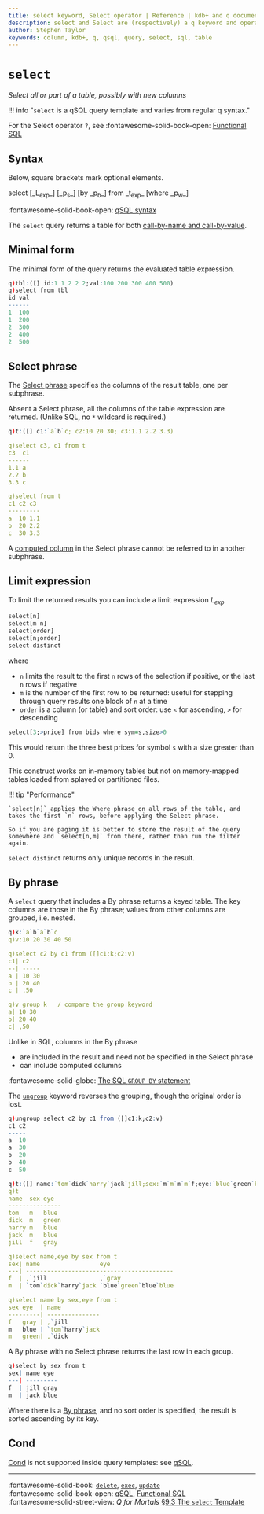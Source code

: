 ```yaml
---
title: select keyword, Select operator | Reference | kdb+ and q documentation
description: select and Select are (respectively) a q keyword and operator that select all or part of a table, possibly with new columns.
author: Stephen Taylor
keywords: column, kdb+, q, qsql, query, select, sql, table
---
```

# `select`





_Select all or part of a table, possibly with new columns_

!!! info "`select` is a qSQL query template and varies from regular q syntax."

For the Select operator `?`, see 
:fontawesome-solid-book-open:
[Functional SQL](../basics/funsql.md)


## Syntax


Below, square brackets mark optional elements.

<div markdown="1" class="typewriter">
select [_L<sub>exp</sub>_] [_p<sub>s</sub>_] [by _p<sub>b</sub>_] from _t<sub>exp</sub>_ [where _p<sub>w</sub>_]
</div>

:fontawesome-solid-book-open:
[qSQL syntax](../basics/qsql.md)


The `select` query returns a table for both [call-by-name and call-by-value](../basics/qsql.md#from-phrase).


## Minimal form 

The minimal form of the query returns the evaluated table expression.

```q
q)tbl:([] id:1 1 2 2 2;val:100 200 300 400 500)
q)select from tbl
id val
------
1  100
1  200
2  300
2  400
2  500
```


## Select phrase

The [Select phrase](../basics/qsql.md#select-phrase) specifies the columns of the result table, one per subphrase. 

Absent a Select phrase, all the columns of the table expression are returned.
(Unlike SQL, no `*` wildcard is required.)

```q
q)t:([] c1:`a`b`c; c2:10 20 30; c3:1.1 2.2 3.3)

q)select c3, c1 from t
c3  c1
------
1.1 a
2.2 b
3.3 c

q)select from t
c1 c2 c3
---------
a  10 1.1
b  20 2.2
c  30 3.3
```

A [computed column](../basics/qsql.md#computed-columns) in the Select phrase cannot be referred to in another subphrase. 


## Limit expression

To limit the returned results you can include a limit expression _L<sub>exp</sub>_

```q
select[n]
select[m n]
select[order]
select[n;order]
select distinct
```

where 

-   `n` limits the result to the first `n` rows of the selection if positive, or the last `n` rows if negative 
-   `m` is the number of the first row to be returned: useful for stepping through query results one block of `n` at a time
-   `order` is a column (or table) and sort order: use `<` for ascending, `>` for descending

```q
select[3;>price] from bids where sym=s,size>0
```

This would return the three best prices for symbol `s` with a size greater than 0.

This construct works on in-memory tables but not on memory-mapped tables loaded from splayed or partitioned files. 

!!! tip "Performance"

    `select[n]` applies the Where phrase on all rows of the table, and takes the first `n` rows, before applying the Select phrase. 

    So if you are paging it is better to store the result of the query somewhere and `select[n,m]` from there, rather than run the filter again.

`select distinct` returns only unique records in the result.


## By phrase

A `select` query that includes a By phrase returns a keyed table.
The key columns are those in the By phrase; values from other columns are grouped, i.e. nested. 

```q
q)k:`a`b`a`b`c
q)v:10 20 30 40 50

q)select c2 by c1 from ([]c1:k;c2:v)
c1| c2
--| -----
a | 10 30
b | 20 40
c | ,50

q)v group k   / compare the group keyword
a| 10 30
b| 20 40
c| ,50
```

Unlike in SQL, columns in the By phrase 

-   are included in the result and need not be specified in the Select phrase
-   can include computed columns

:fontawesome-solid-globe:
[The SQL `GROUP BY` statement](https://www.w3schools.com/sql/sql_groupby.asp)

The [`ungroup`](ungroup.md) keyword reverses the grouping, though the original order is lost. 

```q
q)ungroup select c2 by c1 from ([]c1:k;c2:v)
c1 c2
-----
a  10
a  30
b  20
b  40
c  50
```

```q
q)t:([] name:`tom`dick`harry`jack`jill;sex:`m`m`m`m`f;eye:`blue`green`blue`blue`gray)
q)t
name  sex eye
---------------
tom   m   blue
dick  m   green
harry m   blue
jack  m   blue
jill  f   gray

q)select name,eye by sex from t
sex| name                 eye
---| ------------------------------------------
f  | ,`jill               ,`gray
m  | `tom`dick`harry`jack `blue`green`blue`blue

q)select name by sex,eye from t
sex eye  | name
---------| ---------------
f   gray | ,`jill
m   blue | `tom`harry`jack
m   green| ,`dick
```

A By phrase with no Select phrase returns the last row in each group.

```q
q)select by sex from t
sex| name eye
---| ---------
f  | jill gray
m  | jack blue
```

Where there is a [By phrase](../basics/qsql.md#by-phrase), and no sort order is specified, the result is sorted ascending by its key.


## Cond

[Cond](cond.md) is not supported inside query templates: 
see [qSQL](../basics/qsql.md#cond).



----
:fontawesome-solid-book:
[`delete`](delete.md),
[`exec`](exec.md),
[`update`](update.md)
<br>
:fontawesome-solid-book-open:
[qSQL](../basics/qsql.md),
[Functional SQL](../basics/funsql.md)
<br>
:fontawesome-solid-street-view:
_Q for Mortals_
[§9.3 The `select` Template](/q4m3/9_Queries_q-sql/#93-the-select-template) 
